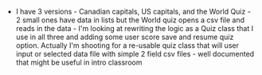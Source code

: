 

- I  have 3 versions - Canadian capitals, US capitals, and the World Quiz - 2 small ones have data in lists but the World quiz opens a csv file and reads in the data - I'm looking at rewriting the logic as a Quiz class that I use in all three and adding some user score save and resume quiz option. Actually I'm shooting for a re-usable quiz class that will user input or selected data file with simple 2 field csv files - well documented that might be useful in intro classroom
